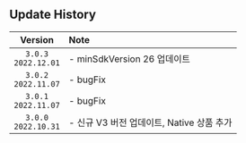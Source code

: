## Update History

| Version | Note
|:---:|:---|
| `3.0.3` <br/> `2022.12.01` | - minSdkVersion 26 업데이트 | 
| `3.0.2` <br/> `2022.11.07` | - bugFix | 
| `3.0.1` <br/> `2022.11.07` | - bugFix | 
| `3.0.0` <br/> `2022.10.31` | - 신규 V3 버전 업데이트, Native 상품 추가 | 